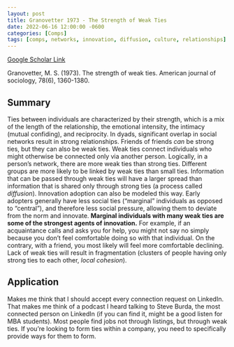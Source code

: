 ```yaml
---
layout: post
title: Granovetter 1973 - The Strength of Weak Ties
date: 2022-06-16 12:00:00 -0600
categories: [Comps]
tags: [comps, networks, innovation, diffusion, culture, relationships]
---
```

[Google Scholar Link](https://scholar.google.com/scholar?hl=en&as_sdt=0%2C45&q=strength+of+weak+ties&btnG=)

Granovetter, M. S. (1973). The strength of weak ties. American journal of sociology, 78(6), 1360-1380.

## Summary
Ties between individuals are characterized by their strength, which is a mix of the length of the relationship, the emotional intensity, the intimacy (mutual confiding), and reciprocity.  In dyads, significant overlap in social networks result in strong relationships.  Friends of friends _can_ be strong ties, but they can also be weak ties.  Weak ties connect individuals who might otherwise be connected only via another person.  Logically, in a person’s network, there are more weak ties than strong ties.  Different groups are more likely to be linked by weak ties than small ties.  Information that can be passed through weak ties will have a larger spread than information that is shared only through strong ties (a process called _diffusion_).  Innovation adoption can also be modeled this way.  Early adopters generally have less social ties (“marginal” individuals as opposed to “central”), and therefore less social pressure, allowing them to deviate from the norm and innovate.  **Marginal individuals with many weak ties are some of the strongest agents of innovation.**  For example, if an acquaintance calls and asks you for help, you might not say no simply because you don’t feel comfortable doing so with that individual.  On the contrary, with a friend, you most likely will feel more comfortable declining.  Lack of weak ties will result in fragmentation (clusters of people having only strong ties to each other, _local cohesion_).

## Application
Makes me think that I should accept every connection request on LinkedIn.  That makes me think of a podcast I heard talking to Steve Burda, the most connected person on LinkedIn (if you can find it, might be a good listen for MBA students).  Most people find jobs not through listings, but through weak ties.  If you’re looking to form ties within a company, you need to specifically provide ways for them to form.
